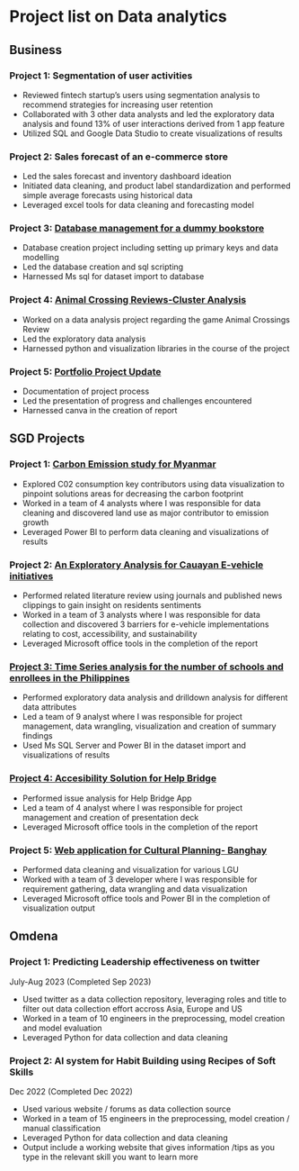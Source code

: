 # Project list on Data analytics 

## Business
### Project 1: Segmentation of user activities
- Reviewed fintech startup’s users using segmentation analysis to recommend strategies for increasing user retention
- Collaborated with 3 other data analysts and led the exploratory data analysis and found 13% of user interactions derived from 1 app feature
- Utilized SQL and Google Data Studio to create visualizations of results



### Project 2: Sales forecast of an e-commerce store
-	Led the sales forecast and inventory dashboard ideation
-	Initiated data cleaning, and product label standardization and performed simple average forecasts using historical data
-	Leveraged excel tools for data cleaning and forecasting model



### Project 3: [Database management for a dummy bookstore](https://github.com/superlui04/mssql)
-	Database creation project including setting up primary keys and data modelling
-	Led the database creation and sql scripting 
-	Harnessed Ms sql for dataset import to database



### Project 4: [Animal Crossing Reviews-Cluster Analysis](https://drive.google.com/drive/folders/1LmsgMFnbh-V_i3cZdop1sTK6YTPnuBZV)
-	Worked on a data analysis project regarding the game Animal Crossings Review
-	Led the exploratory data analysis
-	Harnessed python and visualization libraries in the course of the project 


### Project 5: [Portfolio Project Update](https://bit.ly/my_project_update)
-	Documentation of project process
-	Led the presentation of progress and challenges encountered
-	Harnessed canva in the creation of report


## SGD Projects
### Project 1: [Carbon Emission study for Myanmar](https://drive.google.com/file/d/1_5V6qXxjDyhoOAWmRYHzzmC_ygwPb2iQ/view?usp=sharing)
- Explored C02 consumption key contributors using data visualization to pinpoint solutions areas for decreasing the carbon footprint
- Worked in a team of 4 analysts where I was responsible for data cleaning and discovered land use as major contributor to emission growth
- Leveraged Power BI to perform data cleaning and visualizations of results



### Project 2: [An Exploratory Analysis for Cauayan E-vehicle initiatives](https://drive.google.com/file/d/1bqzi5h68Z69CjuNzwqjLL0kZB_22vi83/view?usp=drive_link)
- Performed related literature review using journals and published news clippings to gain insight on residents sentiments
- Worked in a team of 3 analysts where I was responsible for data collection and discovered 3 barriers for e-vehicle implementations relating to cost, accessibility,   and sustainability
- Leveraged Microsoft office tools in the completion of the report


### [Project 3: Time Series analysis for the number of schools and enrollees in the Philippines](https://drive.google.com/file/d/1X-6Mwco9bryHC8ODP9QibaCiB_Zk7j1m/view?usp=sharing)
- Performed exploratory data analysis and drilldown analysis for different data attributes
- Led a team of 9 analyst where I was responsible for project management, data wrangling, visualization and creation of summary findings 
- Used Ms SQL Server and Power BI in the dataset import and visualizations of results

### [Project 4: Accesibility Solution for Help Bridge ](https://www.canva.com/design/DAFeBUHayaE/qsTI3PTjJV0tBfp80XNAgQ/view?utm_content=DAFeBUHayaE&utm_campaign=designshare&utm_medium=link&utm_source=publishsharelink)
- Performed issue analysis for Help Bridge App
- Led a team of 4 analyst where I was responsible for project management and creation of presentation deck  
- Leveraged Microsoft office tools in the completion of the report

### Project 5: [Web application for Cultural Planning- Banghay](https://drive.google.com/file/d/1lKwAHJE4wJBbtQk-MK659IHmpdoO16-1/view?usp=sharing)
- Performed data cleaning and visualization for various LGU
- Worked with a team of 3 developer where I was responsible for requirement gathering, data wrangling and data visualization  
- Leveraged Microsoft office tools and Power BI in the completion of visualization output
  
## Omdena
### Project 1: Predicting Leadership effectiveness on twitter
July-Aug 2023 (Completed Sep 2023)
- Used twitter as a data collection repository, leveraging roles and title to filter out data collection effort accross Asia, Europe and US  
- Worked in a team of 10 engineers in the preprocessing, model creation and model evaluation 
- Leveraged Python for data collection and data cleaning

  
### Project 2: AI system for Habit Building using Recipes of Soft Skills
Dec 2022 (Completed Dec 2022)
- Used various website / forums as data collection source 
- Worked in a team of 15 engineers in the preprocessing, model creation / manual classification
- Leveraged Python for data collection and data cleaning
- Output include a working website that gives information /tips as you type in the relevant skill you want to learn more 
